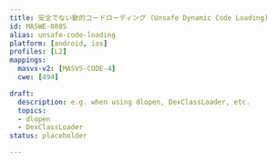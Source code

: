 ```yaml
---
title: 安全でない動的コードローディング (Unsafe Dynamic Code Loading)
id: MASWE-0085
alias: unsafe-code-loading
platform: [android, ios]
profiles: [L2]
mappings:
  masvs-v2: [MASVS-CODE-4]
  cwe: [494]

draft:
  description: e.g. when using dlopen, DexClassLoader, etc.
  topics:
  - dlopen
  - DexClassLoader
status: placeholder

---
```


